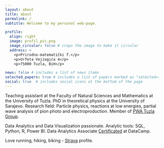 ```yaml
---
layout: about
title: about
permalink: /
subtitle: Welcome to my personal web-page.

profile:
  align: right
  image: profil_pic.png
  image_circular: false # crops the image to make it circular
  address: >
    <p>Prirodno-matematički f.</p>
    <p>Urfeta Vejzagića 4</p>
    <p>75000 Tuzla, BiH</p>

news: false # includes a list of news items
selected_papers: true # includes a list of papers marked as "selected={true}"
social: true  # includes social icons at the bottom of the page
---
```

Teaching assistant at the Faculty of Natural Sciences and Mathematics at the University of Tuzla. PhD in theoretical physics at the University of Sarajevo. Research field: Particle physics, reactions at low energies, partial wave analysis of pion photo and electroproduction. Member of [PWA Tuzla Group](http://www.pwatuzla.com).

Data Analytics and Data Visualization passionate. Analytic tools: SQL, Python, R, Power BI. Data Analytics Associate [Certificated](https://www.datacamp.com/certificate/DAA0013936753761) at DataCamp. 

Love running, hiking, biking -  [Strava](https://www.strava.com/athletes/30933186) profile.
